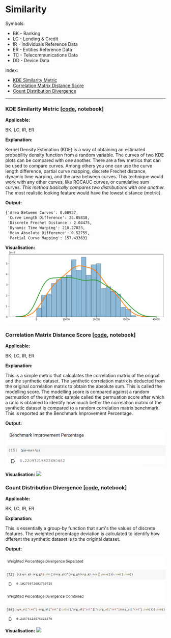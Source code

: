 # Similarity

Symbols:
-  BK - Banking
-  LC - Lending & Credit
-  IR - Individuals Reference Data
-  ER - Entities Reference Data
-  TC - Telecommunications Data
-  DD - Device Data

Index:
- [KDE Similarity Metric](#kde)
- [Correlation Matrix Distance Score](#correlation)
- [Count Distribution Divergence](#count)

-----------------

<a name="kde"></a>

### KDE Similarity Metric [[code](https://github.com/datasprint/evaluation-metrics/blob/master/similarity/kde-curve-similarity.py), notebook]
**Applicable:**

BK, LC, IR, ER

**Explanation:**

Kernel Density Estimation (KDE) is a way of obtaining an estimated probability density function from a random variable. The curves of two KDE plots can be compared with one another. There are a few metrics that can be used to compare curves. Among others you one can use the curve length difference, partial curve mapping, discrete Frechet distance, dynamic time warping, and the area between curves. This technique would work with any other curves, like ROCAUC curves, or cumulative sum curves. *This method basically compares two distributions with one another.* The most realistic looking feature would have the lowest distance (metric).

**Output:**

```
{'Area Between Curves': 0.60937,
 'Curve Length Difference': 25.05818,
 'Discrete Frechet Distance': 2.04475,
 'Dynamic Time Warping': 210.27023,
 'Mean Absolute Difference': 0.52755,
 'Partial Curve Mapping': 157.43363}
 ```

**Visualisation:**
![](assets/kde-curve-date.png)



<a name="correlation"></a>

### Correlation Matrix Distance Score [[code](https://github.com/datasprint/evaluation-metrics/blob/master/similarity/correlation-matrix-distance-score.py), notebook]
**Applicable:**

BK, LC, IR, ER

**Explanation:**

This is a simple metric that calculates the correlation matrix of the orignal and the synthetic dataset. The synthetic correlation matrix is deducted from the original correlation matrix to obtain the absolute sum. This is called the modelling score. The modelling score is compared against a random permuation of the synthetic sample called the permuation score after which a ratio is obtained to identify how much better the correlation matrix of the synthetic dataset is compared to a random correlation matrix benchmark. This is reported as the Benchmark Improvement Percentage.

**Output:**

![](assets/output-matrix.png)

**Visualisation:**
![](https://docs.google.com/drawings/d/e/2PACX-1vTvk9VM99Z1_tS6hiu_3ptqOIwBtyEDP0N-hmxnYh6MxxyuUSMtyy1kVcrb7K-C2vejp-zQ_ddVZJIb/pub?w=1312&h=548)


<a name="count"></a>

### Count Distribution Divergence [[code](https://github.com/datasprint/evaluation-metrics/blob/master/similarity/count-distribution-divergence.py), notebook]
**Applicable:**

BK, LC, IR, ER

**Explanation:**

This is essentially a group-by function that sum's the values of discrete features. The weighted percentage deviation is calculated to identify how dfferent the synthetic dataset is to the original dataset. 

**Output:**

![](assets/count-distribution.png)

**Visualisation:**
![](https://docs.google.com/drawings/d/e/2PACX-1vTx8J_YATPmPLr4jxv9dlqpoi9E56Dabyp2XK07oMkih9266tQUPKTjp00V-x12NnOw_tgA3ABuncvD/pub?w=1746&h=488)


